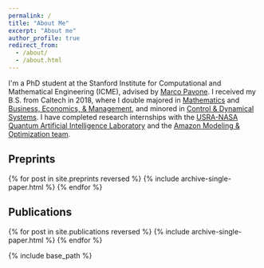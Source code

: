 ```yaml
---
permalink: /
title: "About Me"
excerpt: "About me"
author_profile: true
redirect_from: 
  - /about/
  - /about.html
---
```


I'm a PhD student at the Stanford Institute for Computational and Mathematical Engineering (ICME), advised by [Marco Pavone](https://web.stanford.edu/~pavone/). I received my B.S. from Caltech in 2018, where I double majored in [Mathematics](https://www.pma.caltech.edu/research-and-academics/mathematics/math-undergraduate-studies/undergraduate-math-program-description) and [Business, Economics, & Management](https://www.hss.caltech.edu/undergraduate-studies/bem), and minored in [Control & Dynamical Systems](https://www.cms.caltech.edu/academics/ugrad/ugrad_cds_minor). I have completed research internships with the [USRA-NASA Quantum Artificial Intelligence Laboratory](https://riacs.usra.edu/quantum/qacademy) and the [Amazon Modeling & Optimization team](https://www.amazon.jobs/en/teams/mop).


## Preprints
{% for post in site.preprints reversed %}
  {% include archive-single-paper.html %}
{% endfor %}

## Publications
{% for post in site.publications reversed %}
  {% include archive-single-paper.html %}
{% endfor %}

{% include base_path %}
